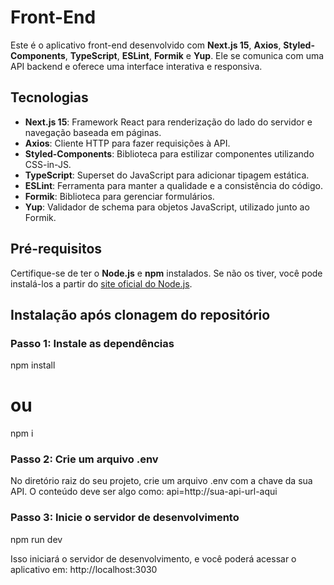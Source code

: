 # Front-End

Este é o aplicativo front-end desenvolvido com **Next.js 15**, **Axios**, **Styled-Components**, **TypeScript**, **ESLint**, **Formik** e **Yup**. Ele se comunica com uma API backend e oferece uma interface interativa e responsiva.

## Tecnologias

- **Next.js 15**: Framework React para renderização do lado do servidor e navegação baseada em páginas.
- **Axios**: Cliente HTTP para fazer requisições à API.
- **Styled-Components**: Biblioteca para estilizar componentes utilizando CSS-in-JS.
- **TypeScript**: Superset do JavaScript para adicionar tipagem estática.
- **ESLint**: Ferramenta para manter a qualidade e a consistência do código.
- **Formik**: Biblioteca para gerenciar formulários.
- **Yup**: Validador de schema para objetos JavaScript, utilizado junto ao Formik.

## Pré-requisitos

Certifique-se de ter o **Node.js** e **npm** instalados. Se não os tiver, você pode instalá-los a partir do [site oficial do Node.js](https://nodejs.org/).

## Instalação após clonagem do repositório


### Passo 1: Instale as dependências
npm install
# ou
npm i

### Passo 2: Crie um arquivo .env
No diretório raiz do seu projeto, crie um arquivo .env com a chave da sua API. O conteúdo deve ser algo como:
api=http://sua-api-url-aqui

### Passo 3: Inicie o servidor de desenvolvimento
npm run dev

Isso iniciará o servidor de desenvolvimento, e você poderá acessar o aplicativo em: http://localhost:3030
